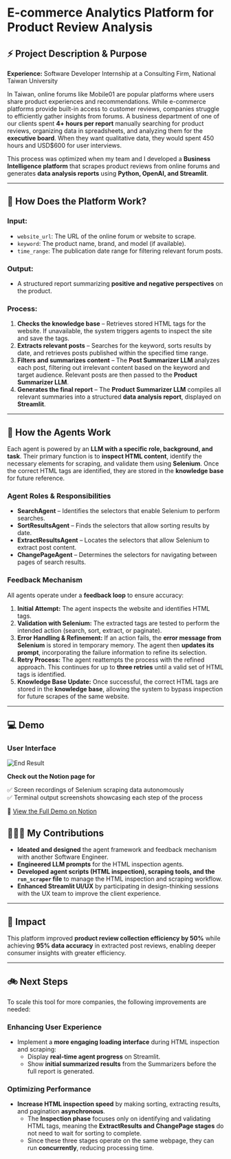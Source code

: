 # E-commerce Analytics Platform for Product Review Analysis

## ⚡ **Project Description & Purpose**

**Experience:** Software Developer Internship at a Consulting Firm, National Taiwan University

In Taiwan, online forums like Mobile01 are popular platforms where users share product experiences and recommendations. While e-commerce platforms provide built-in access to customer reviews, companies struggle to efficiently gather insights from forums. A business department of one of our clients spent **4+ hours per report** manually searching for product reviews, organizing data in spreadsheets, and analyzing them for the **executive board**. When they want qualitative data, they would spent 450 hours and USD$600 for user interviews.

This process was optimized when my team and I developed a **Business Intelligence platform** that scrapes product reviews from online forums and generates **data analysis reports** using **Python, OpenAI, and Streamlit**.

---

## 🤔 **How Does the Platform Work?**

### **Input:**
- `website_url`: The URL of the online forum or website to scrape.
- `keyword`: The product name, brand, and model (if available).
- `time_range`: The publication date range for filtering relevant forum posts.

### **Output:**
- A structured report summarizing **positive and negative perspectives** on the product.

### **Process:**
1. **Checks the knowledge base** – Retrieves stored HTML tags for the website. If unavailable, the system triggers agents to inspect the site and save the tags.
2. **Extracts relevant posts** – Searches for the keyword, sorts results by date, and retrieves posts published within the specified time range.
3. **Filters and summarizes content** – The **Post Summarizer LLM** analyzes each post, filtering out irrelevant content based on the keyword and target audience. Relevant posts are then passed to the **Product Summarizer LLM**.
4. **Generates the final report** – The **Product Summarizer LLM** compiles all relevant summaries into a structured **data analysis report**, displayed on **Streamlit**.

---

## 🤖 **How the Agents Work**

Each agent is powered by an **LLM with a specific role, background, and task**. Their primary function is to **inspect HTML content**, identify the necessary elements for scraping, and validate them using **Selenium**. Once the correct HTML tags are identified, they are stored in the **knowledge base** for future reference.

### **Agent Roles & Responsibilities**
- **SearchAgent** – Identifies the selectors that enable Selenium to perform searches.
- **SortResultsAgent** – Finds the selectors that allow sorting results by date.
- **ExtractResultsAgent** – Locates the selectors that allow Selenium to extract post content.
- **ChangePageAgent** – Determines the selectors for navigating between pages of search results.

### **Feedback Mechanism**
All agents operate under a **feedback loop** to ensure accuracy:

1. **Initial Attempt:** The agent inspects the website and identifies HTML tags.
2. **Validation with Selenium:** The extracted tags are tested to perform the intended action (search, sort, extract, or paginate).
3. **Error Handling & Refinement:** If an action fails, the **error message from Selenium** is stored in temporary memory. The agent then **updates its prompt**, incorporating the failure information to refine its selection.
4. **Retry Process:** The agent reattempts the process with the refined approach. This continues for up to **three retries** until a valid set of HTML tags is identified.
5. **Knowledge Base Update:** Once successful, the correct HTML tags are stored in the **knowledge base**, allowing the system to bypass inspection for future scrapes of the same website.

---
## 💻 Demo 
### User Interface

![End Result](https://github.com/Tatiwuli/WebScrapingDemo/blob/main/user-interface-demo.gif)


**Check out the Notion page for** 

✅ Screen recordings of Selenium scraping data autonomously  
✅ Terminal output screenshots showcasing each step of the process  

🔗 [View the Full Demo on Notion](https://cooing-parsley-1bb.notion.site/Web-Scraping-Project-Demo-1aaecbc620b480998f73d026917cfd6e?pvs=4)



## 👩🏻‍💻 **My Contributions**
- **Ideated and designed** the agent framework and feedback mechanism with another Software Engineer.
- **Engineered LLM prompts** for the HTML inspection agents.
- **Developed agent scripts (HTML inspection), scraping tools, and the `run_scraper` file** to manage the HTML inspection and scraping workflow.
- **Enhanced Streamlit UI/UX** by participating in design-thinking sessions with the UX team to improve the client experience.

---

## 🥳 **Impact**
This platform improved **product review collection efficiency by 50%** while achieving **95% data accuracy** in extracted post reviews, enabling deeper consumer insights with greater efficiency.

---

## 🚲 **Next Steps**
To scale this tool for more companies, the following improvements are needed:

### **Enhancing User Experience**
- Implement a **more engaging loading interface** during HTML inspection and scraping:  
  - Display **real-time agent progress** on Streamlit.  
  - Show **initial summarized results** from the Summarizers before the full report is generated.

### **Optimizing Performance**
- **Increase HTML inspection speed** by making sorting, extracting results, and pagination **asynchronous**.  
  - The **Inspection phase** focuses only on identifying and validating HTML tags, meaning the **ExtractResults and ChangePage stages** do not need to wait for sorting to complete.  
  - Since these three stages operate on the same webpage, they can run **concurrently**, reducing processing time.
